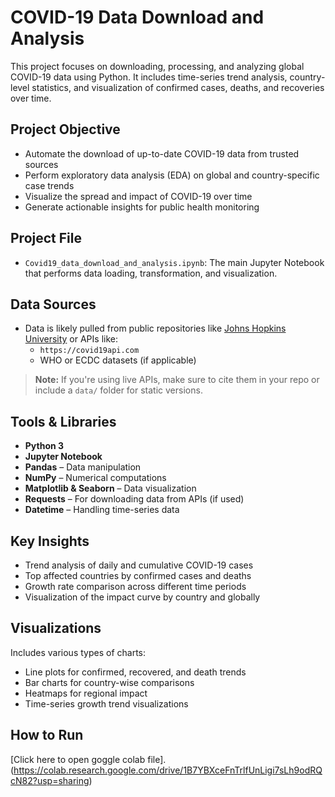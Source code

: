 #  COVID-19 Data Download and Analysis

This project focuses on downloading, processing, and analyzing global COVID-19 data using Python. It includes time-series trend analysis, country-level statistics, and visualization of confirmed cases, deaths, and recoveries over time.

##  Project Objective

- Automate the download of up-to-date COVID-19 data from trusted sources
- Perform exploratory data analysis (EDA) on global and country-specific case trends
- Visualize the spread and impact of COVID-19 over time
- Generate actionable insights for public health monitoring

##  Project File

- `Covid19_data_download_and_analysis.ipynb`: The main Jupyter Notebook that performs data loading, transformation, and visualization.

##  Data Sources

- Data is likely pulled from public repositories like [Johns Hopkins University](https://github.com/CSSEGISandData/COVID-19) or APIs like:
  - `https://covid19api.com`
  - WHO or ECDC datasets (if applicable)

> **Note:** If you're using live APIs, make sure to cite them in your repo or include a `data/` folder for static versions.

##  Tools & Libraries

- **Python 3**
- **Jupyter Notebook**
- **Pandas** – Data manipulation
- **NumPy** – Numerical computations
- **Matplotlib & Seaborn** – Data visualization
- **Requests** – For downloading data from APIs (if used)
- **Datetime** – Handling time-series data

##  Key Insights

- Trend analysis of daily and cumulative COVID-19 cases
- Top affected countries by confirmed cases and deaths
- Growth rate comparison across different time periods
- Visualization of the impact curve by country and globally

##  Visualizations

Includes various types of charts:
- Line plots for confirmed, recovered, and death trends
- Bar charts for country-wise comparisons
- Heatmaps for regional impact
- Time-series growth trend visualizations

## How to Run
[Click here to open goggle colab file].(https://colab.research.google.com/drive/1B7YBXceFnTrlfUnLigi7sLh9odRQcN82?usp=sharing)
